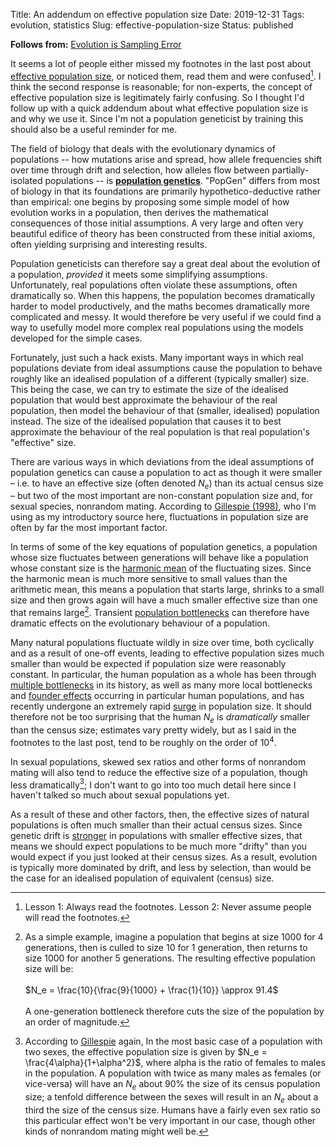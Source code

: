 Title: An addendum on effective population size
Date: 2019-12-31
Tags: evolution, statistics
Slug: effective-population-size
Status: published

**Follows from:** [Evolution is Sampling Error][follows]

[follows]: https://apomorphic.com/2019/12/12/evolution-is-sampling-error

It seems a lot of people either missed my footnotes in the last post about [effective population size][wiki_eps], or noticed them, read them and were confused[^footnotes]. I think the second response is reasonable; for non-experts, the concept of effective population size is legitimately fairly confusing. So I thought I'd follow up with a quick addendum about what effective population size is and why we use it. Since I'm not a population geneticist by training this should also be a useful reminder for me.

[^footnotes]: Lesson 1: Always read the footnotes.
Lesson 2: Never assume people will read the footnotes.

[wiki_eps]: https://en.wikipedia.org/wiki/Effective_population_size

The field of biology that deals with the evolutionary dynamics of populations -- how mutations arise and spread, how allele frequencies shift over time through drift and selection, how alleles flow between partially-isolated populations -- is [**population genetics**][popgen]. "PopGen" differs from most of biology in that its foundations are primarily hypothetico-deductive rather than empirical: one begins by proposing some simple model of how evolution works in a population, then derives the mathematical consequences of those initial assumptions. A very large and often very beautiful edifice of theory has been constructed from these initial axioms, often yielding surprising and interesting results.

[popgen]: https://en.wikipedia.org/wiki/Population_genetics

Population geneticists can therefore say a great deal about the evolution of a population, *provided* it meets some simplifying assumptions. Unfortunately, real populations often violate these assumptions, often dramatically so. When this happens, the population becomes dramatically harder to model productively, and the maths becomes dramatically more complicated and messy. It would therefore be very useful if we could find a way to usefully model more complex real populations using the models developed for the simple cases.

Fortunately, just such a hack exists. Many important ways in which real populations deviate from ideal assumptions cause the population to behave roughly like an idealised population of a different (typically smaller) size. This being the case, we can try to estimate the size of the idealised population that would best approximate the behaviour of the real population, then model the behaviour of that (smaller, idealised) population instead. The size of the idealised population that causes it to best approximate the behaviour of the real population is that real population's "effective" size.

There are various ways in which deviations from the ideal assumptions of population genetics can cause a population to act as though it were smaller – i.e. to have an effective size (often denoted $N_e$) than its actual census size – but two of the most important are non-constant population size and, for sexual species, nonrandom mating. According to [Gillespie (1998)][gillespie], who I'm using as my introductory source here, fluctuations in population size are often by far the most important factor.

In terms of some of the key equations of population genetics, a population whose size fluctuates between generations will behave like a population whose constant size is the [harmonic mean][] of the fluctuating sizes. Since the harmonic mean is much more sensitive to small values than the arithmetic mean, this means a population that starts large, shrinks to a small size and then grows again will have a much smaller effective size than one that remains large[^bottleneck]. Transient [population bottlenecks][bottleneck] can therefore have dramatic effects on the evolutionary behaviour of a population.

Many natural populations fluctuate wildly in size over time, both cyclically and as a result of one-off events, leading to effective population sizes much smaller than would be expected if population size were reasonably constant. In particular, the human population as a whole has been through [multiple bottlenecks][amos2009] in its history, as well as many more local bottlenecks and [founder effects][] occurring in particular human populations, and has recently undergone an extremely rapid [surge][] in population size. It should therefore not be too surprising that the human $N_e$ is *dramatically* smaller than the census size; estimates vary pretty widely, but as I said in the footnotes to the last post, tend to be roughly on the order of $10^4$.

In sexual populations, skewed sex ratios and other forms of nonrandom mating will also tend to reduce the effective size of a population, though less dramatically[^sex_ratio]; I don't want to go into too much detail here since I haven't talked so much about sexual populations yet.

As a result of these and other factors, then, the effective sizes of natural populations is often much smaller than their actual census sizes. Since genetic drift is [stronger][follows] in populations with smaller effective sizes, that means we should expect populations to be much more "drifty" than you would expect if you just looked at their census sizes. As a result, evolution is typically more dominated by drift, and less by selection, than would be the case for an idealised population of equivalent (census) size.

[gillespie]: https://public.wsu.edu/~gomulki/mathgen/materials/gillespie_book.pdf
[harmonic mean]: https://en.wikipedia.org/wiki/Harmonic_mean
[bottleneck]: https://en.wikipedia.org/wiki/Population_bottleneck
[logarithmic mean]: https://math.stackexchange.com/questions/9007/harmonic-mean-and-logarithmic-mean
[founder effects]: https://en.wikipedia.org/wiki/Founder_effect#Among_human_populations
[amos2009]: https://royalsocietypublishing.org/doi/full/10.1098/rspb.2009.1473
[surge]: https://en.wikipedia.org/wiki/World_population_estimates#/media/File:Population_curve.svg

[^bottleneck]: As a simple example, imagine a population that begins at size 1000 for 4 generations, then is culled to size 10 for 1 generation, then returns to size 1000 for another 5 generations. The resulting effective population size will be: <br><br>$N_e = \frac{10}{\frac{9}{1000} + \frac{1}{10}} \approx 91.4$<br><br>A one-generation bottleneck therefore cuts the size of the population by an order of magnitude.

[^sex_ratio]: According to [Gillespie][gillespie] again, In the most basic case of a population with two sexes, the effective population size is given by $N_e = \frac{4\alpha}{1+\alpha^2}$, where alpha is the ratio of females to males in the population. A population with twice as many males as females (or vice-versa) will have an $N_e$ about 90% the size of its census population size; a tenfold difference between the sexes will result in an $N_e$ about a third the size of the census size. Humans have a fairly even sex ratio so this particular effect won't be very important in our case, though other kinds of nonrandom mating might well be.
